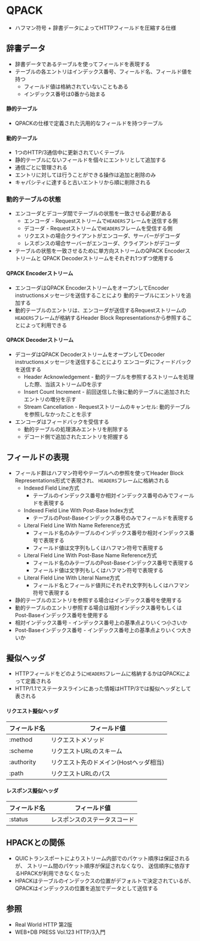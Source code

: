 # QPACK
- ハフマン符号 + 辞書データによってHTTPフィールドを圧縮する仕様

## 辞書データ
- 辞書データであるテーブルを使ってフィールドを表現する
- テーブルの各エントリはインデックス番号、フィールド名、フィールド値を持つ
  - フィールド値は格納されていないこともある
  - インデックス番号は0番から始まる

#### 静的テーブル
- QPACKの仕様で定義された汎用的なフィールドを持つテーブル

#### 動的テーブル
- 1つのHTTP/3通信中に更新されていくテーブル
- 静的テーブルにないフィールドを個々にエントリとして追加する
- 通信ごとに管理される
- エントリに対しては行うことができる操作は追加と削除のみ
- キャパシティに達すると古いエントリから順に削除される

### 動的テーブルの状態
- エンコーダとデコーダ間でテーブルの状態を一致させる必要がある
  - エンコーダ - Requestストリームで`HEADERS`フレームを送信する側
  - デコーダ - Requestストリームで`HEADERS`フレームを受信する側
  - リクエストの場合クライアントがエンコーダ、サーバーがデコーダ
  - レスポンスの場合サーバーがエンコーダ、クライアントがデコーダ
- テーブルの状態を一致させるために単方向ストリームのQPACK Encoderストリームと
  QPACK Decoderストリームをそれぞれ1つずつ使用する

#### QPACK Encoderストリーム
- エンコーダはQPACK EncoderストリームをオープンしてEncoder instructionsメッセージを送信することにより
  動的テーブルにエントリを追加する
- 動的テーブルのエントリは、エンコーダが送信するRequestストリームの
  `HEADERS`フレームが格納するHeader Block Representationsから参照することによって利用できる

#### QPACK Decoderストリーム
- デコーダはQPACK DecoderストリームをオープンしてDecoder instructionsメッセージを送信することにより
  エンコーダにフィードバックを送信する
  - Header Acknowledgement - 動的テーブルを参照するストリームを処理した際、当該ストリームIDを示す
  - Insert Count Increment - 前回送信した後に動的テーブルに追加されたエントリの増分を示す
  - Stream Cancellation - Requestストリームのキャンセル: 動的テーブルを参照しなかったことを示す
- エンコーダはフィードバックを受信する
  - 動的テーブルの処理済みエントリを削除する
  - デコード側で追加されたエントリを把握する

## フィールドの表現
- フィールド群はハフマン符号やテーブルへの参照を使ってHeader Block Representations形式で表現され、
  `HEADERS`フレームに格納される
  - Indexed Field Line方式
    - テーブルのインデックス番号か相対インデックス番号のみでフィールドを表現する
  - Indexed Field Line With Post-Base Index方式
    - テーブルのPost-Baseインデックス番号のみでフィールドを表現する
  - Literal Field Line With Name Reference方式
    - フィールド名のみテーブルのインデックス番号か相対インデックス番号で表現する
    - フィールド値は文字列もしくはハフマン符号で表現する
  - Literal Field Line With Post-Base Name Reference方式
    - フィールド名のみテーブルのPost-Baseインデックス番号で表現する
    - フィールド値は文字列もしくはハフマン符号で表現する
  - Literal Field Line With Literal Name方式
    - フィールド名とフィールド値共にそれぞれ文字列もしくはハフマン符号で表現する
- 静的テーブルのエントリを参照する場合はインデックス番号を使用する
- 動的テーブルのエントリ参照する場合は相対インデックス番号もしくはPost-Baseインデックス番号を使用する
- 相対インデックス番号 - インデックス番号上の基準点よりいくつ小さいか
- Post-Baseインデックス番号 -  インデックス番号上の基準点よりいくつ大きいか

## 擬似ヘッダ
- HTTPフィールドをどのように`HEADERS`フレームに格納するかはQPACKによって定義される
- HTTP/1.1でステータスラインにあった情報はHTTP/3では擬似ヘッダとして表される

#### リクエスト擬似ヘッダ
| フィールド名 | フィールド値                           |
| -            | -                                      |
| :method      | リクエストメソッド                     |
| :scheme      | リクエストURLのスキーム                |
| :authority   | リクエスト先のドメイン(Hostヘッダ相当) |
| :path        | リクエストURLのパス                    |

#### レスポンス擬似ヘッダ
| フィールド名 | フィールド値                 |
| -            | -                            |
| :status      | レスポンスのステータスコード |

## HPACKとの関係
- QUICトランスポートによりストリーム内部でのパケット順序は保証されるが、
  ストリーム間のパケット順序が保証されなくなり、
  送信順序に依存するHPACKが利用できなくなった
- HPACKはテーブルのインデックスの位置がデフォルトで決定されているが、
  QPACKはインデックスの位置を追加でデータとして送信する


## 参照
- Real World HTTP 第2版
- WEB+DB PRESS Vol.123 HTTP/3入門
